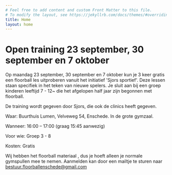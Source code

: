 ```yaml
---
# Feel free to add content and custom Front Matter to this file.
# To modify the layout, see https://jekyllrb.com/docs/themes/#overriding-theme-defaults
title: Home
layout: home
---
```


# Open training 23 september, 30 september en 7 oktober

Op maandag 23 september, 30 september en 7 oktober kun je 3 keer gratis een floorball les uitproberen vanuit het initiatief 'Sjors sportief'. Deze lessen staan specifiek in het teken van nieuwe spelers. Je sluit aan bij een groep kinderen leeftijd 7 - 12~ die het afgelopen half jaar zijn begonnen met floorball. 

De training wordt gegeven door Sjors, die ook de clinics heeft gegeven.

Waar: Buurthuis Lumen, Velveweg 54, Enschede. In de grote gymzaal.

Wanneer: 16:00 – 17:00 (graag 15:45 aanwezig)

Voor wie: Groep 3 - 8

Kosten: Gratis

Wij hebben het floorball materiaal , dus je hoeft alleen je normale gymspullen mee te nemen.
Aanmelden kan door een mailtje te sturen naar [bestuur.floorballenschede@gmail.com](mailto:bestuur.floorballenschede@gmail.com)

